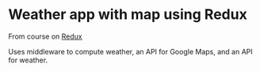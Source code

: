# Weather app with map using Redux

From course on [Redux](https://www.udemy.com/react-redux/)

Uses middleware to compute weather, an API for Google Maps, and an API for weather.
